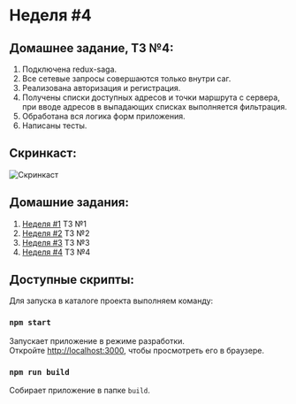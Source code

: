# Неделя #4

## Домашнее задание, ТЗ №4:

1. Подключена redux-saga.
2. Все сетевые запросы совершаются только внутри саг.
3. Реализована авторизация и регистрация.
4. Получены списки доступных адресов и точки маршрута с сервера, при вводе адресов в выпадающих списках выполняется фильтрация.
5. Обработана вся логика форм приложения.
6. Написаны тесты.

## Cкринкаст:

![Cкринкаст](./docs/screenshots/homework__04/screencast.gif)

## Домашние задания:

1. [Неделя #1](./docs/Homework__01.md) ТЗ №1
2. [Неделя #2](./docs/Homework__02.md) ТЗ №2
3. [Неделя #3](./docs/Homework__03.md) ТЗ №3
4. [Неделя #4](./README.md) ТЗ №4

## Доступные скрипты:

Для запуска в каталоге проекта выполняем команду:

### `npm start`

Запускает приложение в режиме разработки.<br />
Откройте [http://localhost:3000](http://localhost:3000), чтобы просмотреть его в браузере.

### `npm run build`

Собирает приложение в папке `build`.
